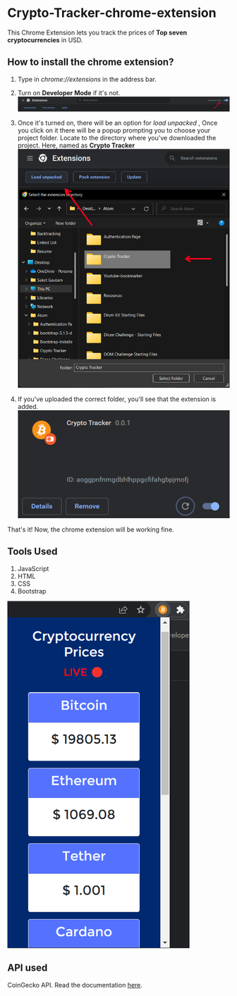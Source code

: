 # Crypto-Tracker-chrome-extension

This Chrome Extension lets you track the prices of **Top seven cryptocurrencies** in USD. 

## How to install the chrome extension?

1. Type in *chrome://extensions* in the address bar. 

2. Turn on **Developer Mode** if it's not.
![Image Of Developer Mode](https://github.com/saketgautam/Crypto-Tracker-chrome-extension/blob/main/Developer%20Mode.png)

3. Once it's turned on, there will be an option for _load unpacked_ , Once you click on it there will be a popup prompting you to choose your project folder. Locate to the directory where you've downloaded the project. Here, named as **Crypto Tracker** 
![Image Of Folder Upload](https://github.com/saketgautam/Crypto-Tracker-chrome-extension/blob/main/Load_unpacked_extension.png)

4. If you've uploaded the correct folder, you'll see that the extension is added.
![Image of Added Extension](https://github.com/saketgautam/Crypto-Tracker-chrome-extension/blob/main/Extension_Added.png)

That's it! Now, the chrome extension will be working fine.


## Tools Used

1. JavaScript
2. HTML
3. CSS
4. Bootstrap

![Image of Extension displaying prices](https://github.com/saketgautam/Crypto-Tracker-chrome-extension/blob/main/Chrome_Extension.png)

## API used

CoinGecko API. Read the documentation [here](https://www.coingecko.com/en/api/documentation).
